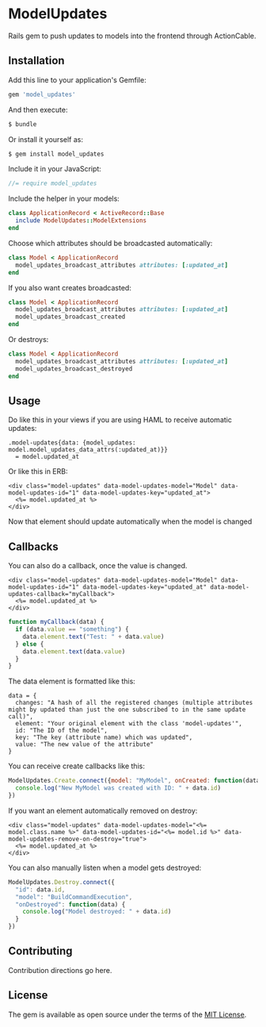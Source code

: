 # ModelUpdates

Rails gem to push updates to models into the frontend through ActionCable.


## Installation
Add this line to your application's Gemfile:

```ruby
gem 'model_updates'
```

And then execute:
```bash
$ bundle
```

Or install it yourself as:
```bash
$ gem install model_updates
```

Include it in your JavaScript:

```javascript
//= require model_updates
```

Include the helper in your models:

```ruby
class ApplicationRecord < ActiveRecord::Base
  include ModelUpdates::ModelExtensions
end
```

Choose which attributes should be broadcasted automatically:

```ruby
class Model < ApplicationRecord
  model_updates_broadcast_attributes attributes: [:updated_at]
end
```

If you also want creates broadcasted:
```ruby
class Model < ApplicationRecord
  model_updates_broadcast_attributes attributes: [:updated_at]
  model_updates_broadcast_created
end
```

Or destroys:
```ruby
class Model < ApplicationRecord
  model_updates_broadcast_attributes attributes: [:updated_at]
  model_updates_broadcast_destroyed
end
```

## Usage


Do like this in your views if you are using HAML to receive automatic updates:

```haml
.model-updates{data: {model_updates: model.model_updates_data_attrs(:updated_at)}}
  = model.updated_at
```

Or like this in ERB:

```erb
<div class="model-updates" data-model-updates-model="Model" data-model-updates-id="1" data-model-updates-key="updated_at">
  <%= model.updated_at %>
</div>
```

Now that element should update automatically when the model is changed

## Callbacks

You can also do a callback, once the value is changed.

```erb
<div class="model-updates" data-model-updates-model="Model" data-model-updates-id="1" data-model-updates-key="updated_at" data-model-updates-callback="myCallback">
  <%= model.updated_at %>
</div>
```

```js
function myCallback(data) {
  if (data.value == "something") {
    data.element.text("Test: " + data.value)
  } else {
    data.element.text(data.value)
  }
}
```

The data element is formatted like this:
```
data = {
  changes: "A hash of all the registered changes (multiple attributes might by updated than just the one subscribed to in the same update call)",
  element: "Your original element with the class 'model-updates'",
  id: "The ID of the model",
  key: "The key (attribute name) which was updated",
  value: "The new value of the attribute"
}
```

You can receive create callbacks like this:

```js
ModelUpdates.Create.connect({model: "MyModel", onCreated: function(data) {
  console.log("New MyModel was created with ID: " + data.id)
})
```

If you want an element automatically removed on destroy:
```erb
<div class="model-updates" data-model-updates-model="<%= model.class.name %>" data-model-updates-id="<%= model.id %>" data-model-updates-remove-on-destroy="true">
  <%= model.updated_at %>
</div>
```

You can also manually listen when a model gets destroyed:
```js
ModelUpdates.Destroy.connect({
  "id": data.id,
  "model": "BuildCommandExecution",
  "onDestroyed": function(data) {
    console.log("Model destroyed: " + data.id)
  }
})
```

## Contributing

Contribution directions go here.


## License

The gem is available as open source under the terms of the [MIT License](http://opensource.org/licenses/MIT).

